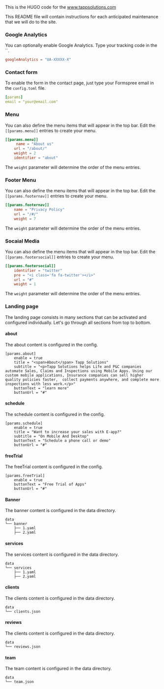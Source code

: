 This is the HUGO code for the www.tappsolutions.com

This README file will contain instructions for each anticipated maintenance that we will do to the site.

### Google Analytics

You can optionally enable Google Analytics. Type your tracking code in the ``.

```toml
googleAnalytics = "UA-XXXXX-X"
```

### Contact form
To enable the form in the contact page, just type your Formspree email in the `config.toml` file.

```yaml
[params]
email = "your@email.com"
```

### Menu

You can also define the menu items that will appear in the top bar. Edit the `[[params.menu]]` entries to create your menu.

```toml
[[params.menu]]
     name = "About us"
    url = "/about/"
    weight = 2
    identifier = "about"
```
The `weight` parameter will determine the order of the menu entries.

### Footer Menu

You can also define the menu items that will appear in the top bar. Edit the `[[params.footernav]]` entries to create your menu.

```toml
[[params.footernav]]
    name = "Privacy Policy"
    url = "/#/"
    weight = 7
```
The `weight` parameter will determine the order of the menu entries.

### Socaial Media  

You can also define the menu items that will appear in the top bar. Edit the `[[params.footersocial]]` entries to create your menu.

```toml
[[params.footersocial]]
    identifier = "twitter"
    pre = "<i class='fa fa-twitter'></i>"
    url = "#"
    weight = 1
```
The `weight` parameter will determine the order of the menu entries.


### Landing page

The landing page consists in many sections that can be activated and configured individually. Let's go through all sections from top to bottom.

#### about

The about content is configured in the config.

```
[params.about]
    enable = true
    title = "<span>About</span> Tapp Solutions"
    subtitle = "<p>Tapp Solutions helps Life and P&C companies automate Sales, Claims and Inspections using Mobile Apps. Using our custom mobile applications, Insurance companies can sell higher quality policies faster,  collect payments anywhere, and complete more inspections with less work.</p>"
    buttonText = "learn more"
    buttonUrl = "#"
```

#### schedule

The schedule content is configured in the config.

```
[params.schedule]
    enable = true
    title = "Want to increase your sales with E-app?"
    subtitle = "On Mobile And Desktop"
    buttonText = "Schedule a phone call or demo"
    buttonUrl = "#"
```


#### freeTrial

The freeTrial content is configured in the config.

```
[params.freeTrial]
    enable = true
    buttonText = "Free Trial of Apps"
    buttonUrl = "#"
```

#### Banner

The banner content is configured in the data directory.

```
data
└── banner
    ├── 1.yaml
    ├── 2.yaml
```

#### services

The services content is configured in the data directory.

```
data
└── services
    ├── 1.yaml
    ├── 2.yaml
```


#### clients

The clients content is configured in the data directory.

```
data
└── clients.json
```

#### reviews

The clients content is configured in the data directory.

```
data
└── reviews.json
```


#### team

The team content is configured in the data directory.

```
data
└── team.json
```
